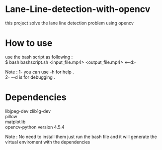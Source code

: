 # Lane-Line-detection-with-opencv
this project solve the lane line detection problem using opencv <br />

# How to use 
use the bash script as following : <br />
$ bash bashscript.sh <input_file.mp4> <output_file.mp4> <--d> <br />

Note : 1- you can use -h for help . <br />
       2- --d is for debugging . <br />
       
# Dependencies 

libjpeg-dev zlib1g-dev <br />
pillow <br />
matplotlib <br />
opencv-python version 4.5.4 <br />

Note : No need to install them just run the bash file and it will generate the virtual enviroment with the dependencies <br />
